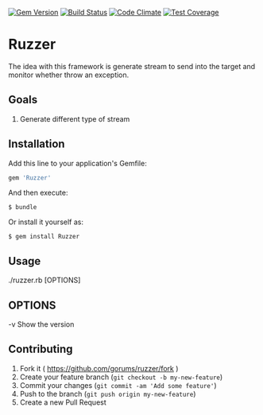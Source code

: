 [![Gem Version](https://badge.fury.io/rb/ruzzer.svg)](http://badge.fury.io/rb/ruzzer) [![Build Status](https://travis-ci.org/gorums/ruzzer.svg)](https://travis-ci.org/gorums/ruzzer) [![Code Climate](https://codeclimate.com/github/gorums/ruzzer/badges/gpa.svg)](https://codeclimate.com/github/gorums/ruzzer) [![Test Coverage](https://codeclimate.com/github/gorums/ruzzer/badges/coverage.svg)](https://codeclimate.com/github/gorums/ruzzer/coverage)

# Ruzzer

The idea with this framework is generate stream to send into the target and monitor whether throw an exception.

## Goals

1. Generate different type of stream 

## Installation

Add this line to your application's Gemfile:

```ruby
gem 'Ruzzer'
```

And then execute:

    $ bundle

Or install it yourself as:

    $ gem install Ruzzer

## Usage

./ruzzer.rb [OPTIONS]

## OPTIONS

 -v  Show the version
 
## Contributing

1. Fork it ( https://github.com/gorums/ruzzer/fork )
2. Create your feature branch (`git checkout -b my-new-feature`)
3. Commit your changes (`git commit -am 'Add some feature'`)
4. Push to the branch (`git push origin my-new-feature`)
5. Create a new Pull Request
